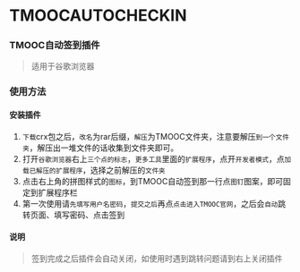 # TMOOCAUTOCHECKIN

### TMOOC自动签到插件

>适用于谷歌浏览器

### 使用方法

#### 安装插件

1. `下载`crx包之后，`改名`为rar后缀，`解压`为TMOOC文件夹，注意要解压`到一个文件夹`，解压出一堆文件的话收集到文件夹即可。
2. 打开`谷歌浏览器`右上`三个点的标志`，`更多工具`里面的`扩展程序`，点开`开发者模式`，点`加载已解压的扩展程序`，选择之前解压的`文件夹`
3. 点击右上角的拼图样式的`图标`，到TMOOC自动签到那一行点`图钉`图案，即可固定到扩展程序栏
4. 第一次使用请`先填写用户名密码`，`提交之后`再点`点击进入TMOOC官网`，之后会`自动`跳转页面、填写密码、点击签到

#### 说明

> 签到完成之后插件会自动关闭，如使用时遇到跳转问题请到右上关闭插件

### 